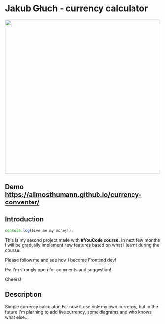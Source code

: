 # Jakub Głuch - currency calculator

<img src="https://media.giphy.com/media/ND6xkVPaj8tHO/giphy.gif" height="500"/>

## Demo https://allmosthumann.github.io/currency-conventer/

## Introduction

```javascript
console.log(Give me my money!);
```

This is my second project made with <b>#YouCode course.</b> In next few months I will be gradually implement new features based on what I learnt during the course. 

Please follow me and see how I become Frontend dev! 

Ps: I'm strongly open for comments and suggestion!

Cheers!

## Description

Simple currency calculator. For now it use only my own currency, but in the future I'm planning to add live currency, some diagrams and who knows what else... 



